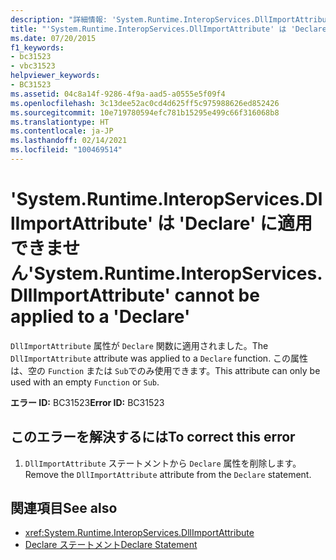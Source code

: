 ```yaml
---
description: "詳細情報: 'System.Runtime.InteropServices.DllImportAttribute' は 'Declare' に適用できません"
title: "'System.Runtime.InteropServices.DllImportAttribute' は 'Declare' に適用できません"
ms.date: 07/20/2015
f1_keywords:
- bc31523
- vbc31523
helpviewer_keywords:
- BC31523
ms.assetid: 04c8a14f-9286-4f9a-aad5-a0555e5f09f4
ms.openlocfilehash: 3c13dee52ac0cd4d625ff5c975988626ed852426
ms.sourcegitcommit: 10e719780594efc781b15295e499c66f316068b8
ms.translationtype: HT
ms.contentlocale: ja-JP
ms.lasthandoff: 02/14/2021
ms.locfileid: "100469514"
---
```

# <a name="systemruntimeinteropservicesdllimportattribute-cannot-be-applied-to-a-declare"></a><span data-ttu-id="cd3f5-103">'System.Runtime.InteropServices.DllImportAttribute' は 'Declare' に適用できません</span><span class="sxs-lookup"><span data-stu-id="cd3f5-103">'System.Runtime.InteropServices.DllImportAttribute' cannot be applied to a 'Declare'</span></span>

<span data-ttu-id="cd3f5-104">`DllImportAttribute` 属性が `Declare` 関数に適用されました。</span><span class="sxs-lookup"><span data-stu-id="cd3f5-104">The `DllImportAttribute` attribute was applied to a `Declare` function.</span></span> <span data-ttu-id="cd3f5-105">この属性は、空の `Function` または `Sub`でのみ使用できます。</span><span class="sxs-lookup"><span data-stu-id="cd3f5-105">This attribute can only be used with an empty `Function` or `Sub`.</span></span>  
  
 <span data-ttu-id="cd3f5-106">**エラー ID:** BC31523</span><span class="sxs-lookup"><span data-stu-id="cd3f5-106">**Error ID:** BC31523</span></span>  
  
## <a name="to-correct-this-error"></a><span data-ttu-id="cd3f5-107">このエラーを解決するには</span><span class="sxs-lookup"><span data-stu-id="cd3f5-107">To correct this error</span></span>  
  
1. <span data-ttu-id="cd3f5-108">`DllImportAttribute` ステートメントから `Declare` 属性を削除します。</span><span class="sxs-lookup"><span data-stu-id="cd3f5-108">Remove the `DllImportAttribute` attribute from the `Declare` statement.</span></span>  
  
## <a name="see-also"></a><span data-ttu-id="cd3f5-109">関連項目</span><span class="sxs-lookup"><span data-stu-id="cd3f5-109">See also</span></span>

- <xref:System.Runtime.InteropServices.DllImportAttribute>
- [<span data-ttu-id="cd3f5-110">Declare ステートメント</span><span class="sxs-lookup"><span data-stu-id="cd3f5-110">Declare Statement</span></span>](../language-reference/statements/declare-statement.md)
